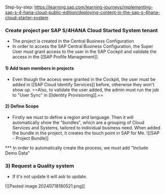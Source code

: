 Step-by-step: https://learning.sap.com/learning-journeys/implementing-sap-s-4-hana-cloud-public-edition/deploying-content-in-the-sap-s-4hana-cloud-starter-system
### Create project per SAP S/4HANA Cloud Started System tenant 

+ The project is created in the Central Business Configuration 
+ In order to access the SAP Central Business Configuration, the Super User must grant access to the user in the SAP Cockpit and validate the access in the [[SAP Profile Management]].

#### 1) Add team members in projects 
+ Even though the access were granted in the Cockpit, the user must be added in [[SAP Cloud Identify Services]] before, otherwise they won't show up. ==Also, to validate the user added, the admin must run the job to "User Sync" in [[Identity Provisioning]].== 

#### 2) Define Scope
+ Firstly we must to define a region and language. Then it will automatically show the "bundles", which are a grouping of Cloud Services and Systems, tailored to individual business need. When added the bundle in the project, it creates the touch point in SAP for Me. 
![[SAP - Project Bundle]]

*** In order to automatically create the process, we must add "Include Demo Data"
### 3) Request a Quality system
+ If it's not update it will ask to update. 

![[Pasted image 20240718180521.png]]